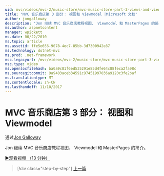 ```yaml
---
uid: mvc/videos/mvc-2/music-store/mvc-music-store-part-3-views-and-viewmodels
title: "MVC 音乐商店第 3 部分： 视图和 Viewmodel |Microsoft 文档"
author: jongalloway
description: "Jon 继续 MVC 音乐商店教程视图、 Viewmodel 和 MasterPages 的简介。"
ms.author: aspnetcontent
manager: wpickett
ms.date: 06/22/2010
ms.topic: article
ms.assetid: ffe5e656-9078-4ec7-85bb-3d7300942e87
ms.technology: dotnet-mvc
ms.prod: .net-framework
msc.legacyurl: /mvc/videos/mvc-2/music-store/mvc-music-store-part-3-views-and-viewmodels
msc.type: video
ms.openlocfilehash: ba0a9c81f6ed535291e85d4fe64c88feca2fa98c
ms.sourcegitcommit: 9a9483aceb34591c97451997036a9120c3fe2baf
ms.translationtype: MT
ms.contentlocale: zh-CN
ms.lasthandoff: 11/10/2017
---
```

<a name="mvc-music-store-part-3-views-and-viewmodels"></a>MVC 音乐商店第 3 部分： 视图和 Viewmodel
====================
通过[Jon Galloway](https://github.com/jongalloway)

Jon 继续 MVC 音乐商店教程视图、 Viewmodel 和 MasterPages 的简介。

[&#9654;观看视频 （13 分钟）](https://channel9.msdn.com/Blogs/ASP-NET-Site-Videos/mvc-music-store-part-3-views-and-viewmodels)

>[!div class="step-by-step"]
[上一篇](mvc-music-store-part-2-controllers.md)

